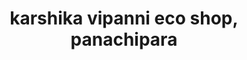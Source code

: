 ---
title: "karshika vipanni eco shop, panachipara"
url: /panachipara/karshika-vipanni-eco-shop-panachipara/
shop: shop
---